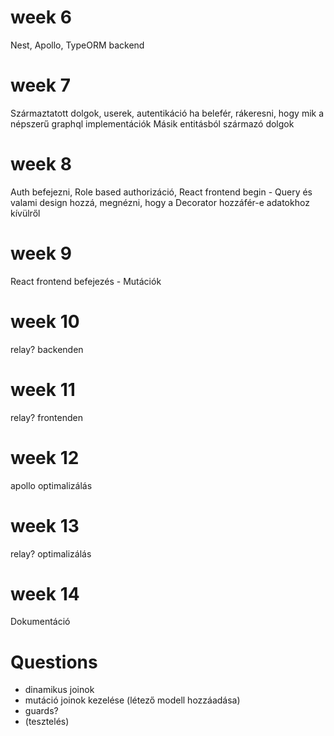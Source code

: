 # week 6
 Nest, Apollo, TypeORM backend
# week 7
 Származtatott dolgok, userek, autentikáció ha belefér, rákeresni, hogy mik a népszerű graphql implementációk
 Másik entitásból származó dolgok
# week 8
 Auth befejezni, Role based authorizáció,
 React frontend begin - Query és valami design hozzá, megnézni, hogy a Decorator hozzáfér-e adatokhoz kívülről
# week 9
 React frontend befejezés - Mutációk
# week 10
 relay? backenden
# week 11
 relay? frontenden
# week 12
 apollo optimalizálás
# week 13
 relay? optimalizálás
# week 14
 Dokumentáció

# Questions
 - dinamikus joinok
 - mutáció joinok kezelése (létező modell hozzáadása)
 - guards?
 - (tesztelés)
